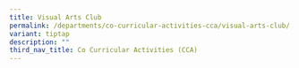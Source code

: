 ```yaml
---
title: Visual Arts Club
permalink: /departments/co-curricular-activities-cca/visual-arts-club/
variant: tiptap
description: ""
third_nav_title: Co Curricular Activities (CCA)
---
```

